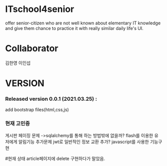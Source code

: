 # ITschool4senior

offer senior-citizen who are not well known about elementary IT knowledge and give them chance to practice it with really similar daily life's UI.

# Collaborator
김한영
이인섭

# VERSION

### Released version 0.0.1 (2021.03.25) :

  add bootstrap files(html,css,js)
  
### 현재 고민중
게시판 페이징 문제 ->sqlalchemy를 통해 하는 방법밖에 없을까?
flash를 이용한 유저에게 알림기능 추가문제
jwt로 일반적인 정보 교환 추가?
javascript를 사용한 기능구현 

#현재 상태
article페이지에 delete 구현하다가 말았음.
